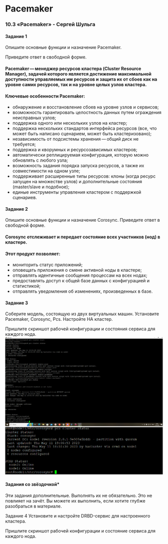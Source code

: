 # Pacemaker
### 10.3 «Pacemaker» - Сергей Шульга

#### Задание 1
Опишите основные функции и назначение Pacemaker.

Приведите ответ в свободной форме.
#### Pacemaker — менеджер ресурсов кластера (Cluster Resource Manager), задачей которого является достижение максимальной доступности управляемых им ресурсов и защита их от сбоев как на уровне самих ресурсов, так и на уровне целых узлов кластера. 

#### Ключевые особенности Pacemaker:
* обнаружение и восстановление сбоев на уровне узлов и сервисов;
* возможность гарантировать целостность данных путем ограждения неисправных узлов;
* поддержка одного или нескольких узлов на кластер;
* поддержка нескольких стандартов интерфейса ресурсов (все, что может быть написано сценарием, может быть кластеризовано);
* независимость от подсистемы хранения — общий диск не требуется;
* поддержка и кворумных и ресурсозависимых кластеров;
* автоматически реплицируемая конфигурация, которую можно обновлять с любого узла;
* возможность задания порядка запуска ресурсов, а также их совместимости на одном узле;
* поддерживает расширенные типы ресурсов: клоны (когда ресурс запущен на множестве узлов) и дополнительные состояния (master/slave и подобное);
* единые инструменты управления кластером с поддержкой сценариев.

#### Задание 2
Опишите основные функции и назначение Corosync.
Приведите ответ в свободной форме.

#### Corosync отслеживает и передает состояние всех участников (нод) в кластере.

#### Этот продукт позволяет:
* мониторить статус приложений;
* оповещать приложения о смене активной ноды в кластере;
* отправлять идентичные сообщения процессам на всех нодах;
* предоставлять доступ к общей базе данных с конфигурацией и статистикой;
* отправлять уведомления об изменениях, произведенных в базе.


#### Задание 3
Соберите модель, состоящую из двух виртуальных машин. Установите Pacemaker, Corosync, Pcs. Настройте HA кластер.

Пришлите скриншот рабочей конфигурации и состояния сервиса для каждого нода.
![alt text](https://github.com/SergeiShulga/Pacemaker/blob/main/img/01.png)
![alt text](https://github.com/SergeiShulga/Pacemaker/blob/main/img/02.png)
#### Задания со звёздочкой*
Эти задания дополнительные. Выполнять их не обязательно. Это не повлияет на зачёт. Вы можете их выполнить, если хотите глубже разобраться в материале.

Задание 4
Установите и настройте DRBD-сервис для настроенного кластера.

Пришлите скриншот рабочей конфигурации и состояние сервиса для каждого нода.
